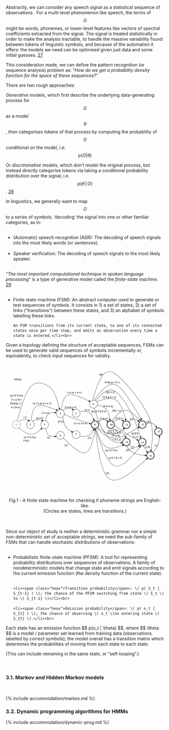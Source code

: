 Abstractly, we can consider any speech signal as a statistical sequence of observations . For a multi-level phenomenon like speech, the terms of $$O$$ might be words, phonemes, or lower-level features like vectors of spectral coefficients extracted from the signal. The signal is treated statistically in order to make the analysis tractable, to handle the massive variability found between tokens of linguistic symbols, and because of the automation it
offers: the models we need can be optimised given just data and some initial guesses. <a href="#fn:27" id="fnref:27">27</a>

This consideration made, we can define the pattern recognition (or sequence analysis) problem as: “<i>How do we get a probability density function for the space of these sequences</i>?” 

There are two rough approaches: 

<i>Generative</i> models, which first describe the underlying data-generating process for $$O$$ as a model $$ \theta $$, then categorises tokens of that process by computing the probability of $$O$$ conditional on the model, i.e. 
$$
p(O | \theta)
$$ 


Or <i>discriminative</i> models, which don't model the original process, but instead directly categorise tokens via taking a conditional probability distribution over the signal, i.e. $$ p( \theta \,|\, O ) $$. <a href="#fn:28" id="fnref:28">28</a>
<br>

In linguistics, we generally want to map $$O$$ to a series of symbols, ‘decoding’ the signal into one or other familiar categories, as in:<br><br>

<ul>
	<li><span class="heav">(Automatic) speech recognition (ASR)</span>: The decoding of speech signals into the most likely words (or sentences).</li><br>
	<li><span class="heav">Speaker verification</span>: The decoding of speech signals to the most likely speaker.</li><br>
</ul>


“<i>The most important computational technique in spoken language processing</i>” is a type of generative model called the <i>finite-state machine</i>. <a href="#fn:29" id="fnref:29">29</a> <br><br>


<ul>
	<li><span class="heav">Finite state-machine (FSM)</span>: An abstract computer used to generate or test sequences of symbols. It consists in 1) a set of states, 2) a set of links (“transitions”) between these states, and 3) an alphabet of symbols labelling these links. <br>

	An FSM transitions from its current state, to one of its connected states once per time step, and emits an observation every time a state is entered.</li><br>
</ul>

Given a topology defining the structure of acceptable sequences, FSMs can be used to generate valid sequences of symbols incrementally or, equivalently, to check input sequences for validity.<br><br>


<center>
<img src="/img/accommodation/NFSM.jpg" />

<br><br>
	<i>Fig.1</i> - A finite state machine for checking if phoneme strings are English-like.<br>(Circles are states, lines are transitions.)
<br><br><br>
</center>

Since our object of study is neither a deterministic grammar nor a simple non-deterministic set of
acceptable strings, we need the sub-family of FSMs that can handle stochastic <i>distributions</i> of observations:<br><br>


<ul>
	<li><span class="heav">Probabilistic finite-state machine</span> (PFSM): A tool for representing probability distributions over sequences of observations. A family of nondeterministic models that change state and emit signals according to the current emission function (the density function of the current state).</li><br>

	<li><span class="heav">Transition probability</span>: \( p( S_t | S_{t-1} ) \); the chance of the PFSM switching from state \( S_t \) to \( S_{t-1} \)</li><br>

	<li><span class="heav">Emission probability</span>: \( p( o_t | S_{t} ) \); the chance of observing \( o_t \)on entering state \( S_{t} \).</li><br>
</ul>
Each state has an emission function $$ p(o_t | \theta) $$, where $$ \theta $$ is a model / parameter set learned from training data (observations labelled by correct symbols); the model overall has a transition matrix which determines the probabilities of moving from each state to each state. 

(This can include remaining in the same state, or “self-looping”.)
<br><br><br>



<h3>3.1. Markov and Hidden Markov models</h3><br>

{%		include accommodation/markov.md 		%}



<h3>3.2. Dynamic programming algorithms for HMMs</h3>

{%		include accommodation/dynamic-prog.md 		%}
